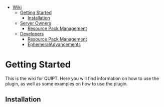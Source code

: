 <!-- TOC -->
* [Wiki](./getting_started/getting_started.md)
    * [Getting Started](./getting_started.md)
        * [Installation](./getting_started.md#installation)
    * [Server Owners](./server_owners.md)
        * [Resource Pack Management](./server_owners.md#resource-pack-management)
    * [Developers](./developers.md)
        * [Resource Pack Management](./developers.md#resource-pack-management)
        * [EphemeralAdvancements](./developers.md#ephemeral-advancements)
<!-- TOC -->

# Getting Started
This is the wiki for QUIPT. Here you will find information on how to use the plugin, as well as some examples on how to use the plugin.

## Installation